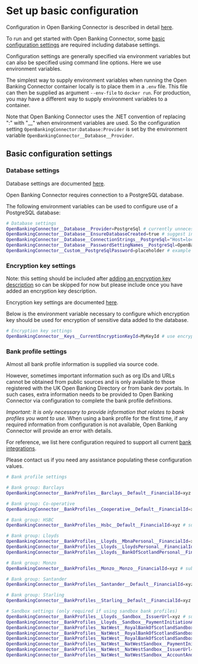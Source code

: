 # Set up basic configuration

Configuration in Open Banking Connector is described in detail [here](../../configuration/README.md).

To run and get started with Open Banking Connector, some [basic configuration settings](#basic-configuration-settings)
are required including database settings.

Configuration settings are generally specified via environment variables but can also be specified using command line
options. Here we use environment variables.

The simplest way to supply environment variables when running the Open Banking Connector container locally is to place
them in a `.env` file. This file can then be supplied as argument `--env-file` to `docker run`. For production, you
may have a different way to supply environment variables to a container.

Note that Open Banking Connector uses the .NET convention of replacing ":" with "__" when environment variables are
used. So the configuration setting `OpenBankingConnector:Database:Provider` is set by the environment variable
`OpenBankingConnector__Database__Provider`.

## Basic configuration settings

### Database settings

Database settings are documented [here](../../configuration/database-settings.md).

Open Banking Connector requires connection to a PostgreSQL database.

The following environment variables can be used to configure use of a PostgreSQL database:

```bash
# Database settings
OpenBankingConnector__Database__Provider=PostgreSql # currently unnecessary as this is the default but recommended for future-proofing
OpenBankingConnector__Database__EnsureDatabaseCreated=true # suggest initially true to allow Open Banking Connector to create database on first use, then later false
OpenBankingConnector__Database__ConnectionStrings__PostgreSql="Host=localhost;Database=test;Username=postgres" # substitute your connection string without password
OpenBankingConnector__Database__PasswordSettingNames__PostgreSql=OpenBankingConnector:Custom:PostgreSqlPassword # substitute name of environment variable providing database password
OpenBankingConnector__Custom__PostgreSqlPassword=placeholder # example arbitrary environment variable that supplies database password
```

### Encryption key settings

Note: this setting should be included
after [adding an encryption key description](../add-software-statement-etc/README.md#add-an-encryption-key-description-to-open-banking-connector)
so can be skipped for now but
please include once you have added an encryption key description.

Encryption key settings are documented [here](../../configuration/encryption-key-settings.md).

Below is the environment variable necessary to configure which encryption key should be used for encryption of sensitive
data added to the database.

```bash
# Encryption key settings
OpenBankingConnector__Keys__CurrentEncryptionKeyId=MyKeyId # use encryption key description with ID "MyKeyId"
```

### Bank profile settings

Almost all bank profile information is supplied via source code.

However, sometimes important information such as org IDs and URLs cannot be obtained from public sources and is only
available to those registered with the UK Open Banking Directory or from bank dev portals. In such cases, extra
information needs to be provided to Open Banking Connector via configuration to complete the bank profile definitions.

*Important: It is only necessary to provide information that relates to bank profiles you want to use.* When using a
bank profile for the first time, if any required information from configuration is not available, Open Banking Connector
will provide an error with details.

For reference, we list here configuration required to support all
current [bank integrations](../../bank-integrations.md).

Please contact us if you need any assistance populating these configuration values.

```bash
# Bank profile settings

# Bank group: Barclays
OpenBankingConnector__BankProfiles__Barclays__Default__FinancialId=xyz # substitute value

# Bank group: Co-operative
OpenBankingConnector__BankProfiles__Cooperative__Default__FinancialId=xyz # substitute value

# Bank group: HSBC
OpenBankingConnector__BankProfiles__Hsbc__Default__FinancialId=xyz # substitute value

# Bank group: Lloyds
OpenBankingConnector__BankProfiles__Lloyds__MbnaPersonal__FinancialId=xyz # substitute value
OpenBankingConnector__BankProfiles__Lloyds__LloydsPersonal__FinancialId=xyz # substitute value
OpenBankingConnector__BankProfiles__Lloyds__BankOfScotlandPersonal__FinancialId=xyz # substitute value

# Bank group: Monzo
OpenBankingConnector__BankProfiles__Monzo__Monzo__FinancialId=xyz # substitute value

# Bank group: Santander
OpenBankingConnector__BankProfiles__Santander__Default__FinancialId=xyz # substitute value

# Bank group: Starling
OpenBankingConnector__BankProfiles__Starling__Default__FinancialId=xyz # substitute value

# Sandbox settings (only required if using sandbox bank profiles)
OpenBankingConnector__BankProfiles__Lloyds__Sandbox__IssuerUrl=xyz # substitute value
OpenBankingConnector__BankProfiles__Lloyds__Sandbox__PaymentInitiationApi__BaseUrl=xyz # substitute value
OpenBankingConnector__BankProfiles__NatWest__RoyalBankOfScotlandSandbox__PaymentInitiationApi__BaseUrl=xyz # substitute value
OpenBankingConnector__BankProfiles__NatWest__RoyalBankOfScotlandSandbox__IssuerUrl=xyz # substitute value
OpenBankingConnector__BankProfiles__NatWest__RoyalBankOfScotlandSandbox__AccountAndTransactionApi__BaseUrl=xyz # substitute value
OpenBankingConnector__BankProfiles__NatWest__NatWestSandbox__PaymentInitiationApi__BaseUrl=xyz # substitute value
OpenBankingConnector__BankProfiles__NatWest__NatWestSandbox__IssuerUrl=xyz # substitute value
OpenBankingConnector__BankProfiles__NatWest__NatWestSandbox__AccountAndTransactionApi__BaseUrl=xyz # substitute value
```